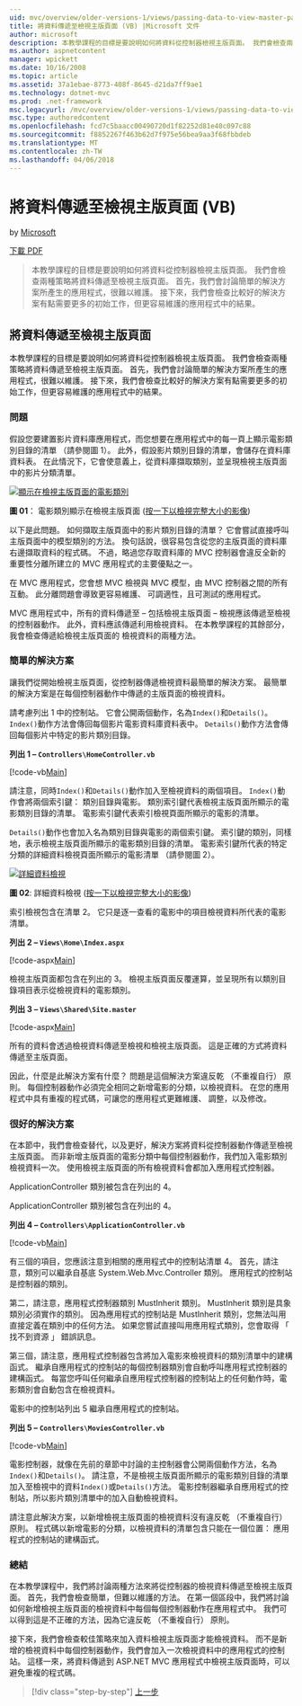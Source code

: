 ```yaml
---
uid: mvc/overview/older-versions-1/views/passing-data-to-view-master-pages-vb
title: 將資料傳遞至檢視主版頁面 (VB) |Microsoft 文件
author: microsoft
description: 本教學課程的目標是要說明如何將資料從控制器檢視主版頁面。 我們會檢查兩種策略將資料傳遞至檢視 m...
ms.author: aspnetcontent
manager: wpickett
ms.date: 10/16/2008
ms.topic: article
ms.assetid: 37a1ebae-8773-408f-8645-d21da7ff9ae1
ms.technology: dotnet-mvc
ms.prod: .net-framework
msc.legacyurl: /mvc/overview/older-versions-1/views/passing-data-to-view-master-pages-vb
msc.type: authoredcontent
ms.openlocfilehash: fcd7c5baacc00490720d1f82252d81e40c097c88
ms.sourcegitcommit: f8852267f463b62d7f975e56bea9aa3f68fbbdeb
ms.translationtype: MT
ms.contentlocale: zh-TW
ms.lasthandoff: 04/06/2018
---
```

<a name="passing-data-to-view-master-pages-vb"></a>將資料傳遞至檢視主版頁面 (VB)
====================
by [Microsoft](https://github.com/microsoft)

[下載 PDF](http://download.microsoft.com/download/e/f/3/ef3f2ff6-7424-48f7-bdaa-180ef64c3490/ASPNET_MVC_Tutorial_13_VB.pdf)

> 本教學課程的目標是要說明如何將資料從控制器檢視主版頁面。 我們會檢查兩種策略將資料傳遞至檢視主版頁面。 首先，我們會討論簡單的解決方案所產生的應用程式，很難以維護。 接下來，我們會檢查比較好的解決方案有點需要更多的初始工作，但更容易維護的應用程式中的結果。


## <a name="passing-data-to-view-master-pages"></a>將資料傳遞至檢視主版頁面

本教學課程的目標是要說明如何將資料從控制器檢視主版頁面。 我們會檢查兩種策略將資料傳遞至檢視主版頁面。 首先，我們會討論簡單的解決方案所產生的應用程式，很難以維護。 接下來，我們會檢查比較好的解決方案有點需要更多的初始工作，但更容易維護的應用程式中的結果。

### <a name="the-problem"></a>問題

假設您要建置影片資料庫應用程式，而您想要在應用程式中的每一頁上顯示電影類別目錄的清單 （請參閱圖 1）。 此外，假設影片類別目錄的清單，會儲存在資料庫資料表。 在此情況下，它會使意義上，從資料庫擷取類別，並呈現檢視主版頁面中的影片分類清單。


[![顯示在檢視主版頁面的電影類別](passing-data-to-view-master-pages-vb/_static/image2.png)](passing-data-to-view-master-pages-vb/_static/image1.png)

**圖 01**： 電影類別顯示在檢視主版頁面 ([按一下以檢視完整大小的影像](passing-data-to-view-master-pages-vb/_static/image3.png))


以下是此問題。 如何擷取主版頁面中的影片類別目錄的清單？ 它會嘗試直接呼叫主版頁面中的模型類別的方法。 換句話說，很容易包含從您的主版頁面的資料庫右邊擷取資料的程式碼。 不過，略過您存取資料庫的 MVC 控制器會違反全新的重要性分離所建立的 MVC 應用程式的主要優點之一。

在 MVC 應用程式，您會想 MVC 檢視與 MVC 模型，由 MVC 控制器之間的所有互動。 此分離問題會導致更容易維護、 可調適性，且可測試的應用程式。

MVC 應用程式中，所有的資料傳遞至 – 包括檢視主版頁面 – 檢視應該傳遞至檢視的控制器動作。 此外，資料應該傳遞利用檢視資料。 在本教學課程的其餘部分，我會檢查傳遞給檢視主版頁面的 檢視資料的兩種方法。

### <a name="the-simple-solution"></a>簡單的解決方案

讓我們從開始檢視主版頁面，從控制器傳遞檢視資料最簡單的解決方案。 最簡單的解決方案是在每個控制器動作中傳遞的主版頁面的檢視資料。

請考慮列出 1 中的控制站。 它會公開兩個動作，名為`Index()`和`Details()`。 `Index()`動作方法會傳回每個影片電影資料庫資料表中。 `Details()`動作方法會傳回每個影片中特定的影片類別目錄。

**列出 1 – `Controllers\HomeController.vb`**

[!code-vb[Main](passing-data-to-view-master-pages-vb/samples/sample1.vb)]

請注意，同時`Index()`和`Details()`動作加入至檢視資料的兩個項目。 `Index()`動作會將兩個索引鍵： 類別目錄與電影。 類別索引鍵代表檢視主版頁面所顯示的電影類別目錄的清單。 電影索引鍵代表索引檢視頁面所顯示的電影的清單。

`Details()`動作也會加入名為類別目錄與電影的兩個索引鍵。 索引鍵的類別，同樣地，表示檢視主版頁面所顯示的電影類別目錄的清單。 電影索引鍵所代表的特定分類的詳細資料檢視頁面所顯示的電影清單 （請參閱圖 2）。


[![詳細資料檢視](passing-data-to-view-master-pages-vb/_static/image5.png)](passing-data-to-view-master-pages-vb/_static/image4.png)

**圖 02**: 詳細資料檢視 ([按一下以檢視完整大小的影像](passing-data-to-view-master-pages-vb/_static/image6.png))


索引檢視包含在清單 2。 它只是逐一查看的電影中的項目檢視資料所代表的電影清單。

**列出 2 – `Views\Home\Index.aspx`**

[!code-aspx[Main](passing-data-to-view-master-pages-vb/samples/sample2.aspx)]

檢視主版頁面都包含在列出的 3。 檢視主版頁面反覆運算，並呈現所有以類別目錄項目表示從檢視資料的電影類別。

**列出 3 – `Views\Shared\Site.master`**

[!code-aspx[Main](passing-data-to-view-master-pages-vb/samples/sample3.aspx)]

所有的資料會透過檢視資料傳遞至檢視和檢視主版頁面。 這是正確的方式將資料傳遞至主版頁面。

因此，什麼是此解決方案有什麼？ 問題是這個解決方案違反乾 （不重複自行） 原則。 每個控制器動作必須完全相同之新增電影的分類，以檢視資料。 在您的應用程式中具有重複的程式碼，可讓您的應用程式更難維護、 調整，以及修改。

### <a name="the-good-solution"></a>很好的解決方案

在本節中，我們會檢查替代，以及更好，解決方案將資料從控制器動作傳遞至檢視主版頁面。 而非新增主版頁面的電影分類中每個控制器動作，我們加入電影類別檢視資料一次。 使用檢視主版頁面的所有檢視資料會都加入應用程式控制器。

ApplicationController 類別被包含在列出的 4。

ApplicationController 類別被包含在列出的 4。

**列出 4 – `Controllers\ApplicationController.vb`**

[!code-vb[Main](passing-data-to-view-master-pages-vb/samples/sample4.vb)]

有三個的項目，您應該注意到相關的應用程式中的控制站清單 4。 首先，請注意，類別可以繼承自基底 System.Web.Mvc.Controller 類別。 應用程式的控制站是控制器的類別。

第二，請注意，應用程式控制器類別 MustInherit 類別。 MustInherit 類別是具象類別必須實作的類別。 因為應用程式的控制站是 MustInherit 類別，您無法叫用直接定義在類別中的任何方法。 如果您嘗試直接叫用應用程式類別，您會取得 「 找不到資源 」 錯誤訊息。

第三個，請注意，應用程式控制器包含將加入電影來檢視資料的類別清單中的建構函式。 繼承自應用程式的控制站的每個控制器類別會自動呼叫應用程式控制器的建構函式。 每當您呼叫任何繼承自應用程式控制器的控制站上的任何動作時，電影類別會自動包含在檢視資料。

電影中的控制站列出 5 繼承自應用程式的控制站。

**列出 5 – `Controllers\MoviesController.vb`**

[!code-vb[Main](passing-data-to-view-master-pages-vb/samples/sample5.vb)]

電影控制器，就像在先前的章節中討論的主控制器會公開兩個動作方法，名為`Index()`和`Details()`。 請注意，不是檢視主版頁面所顯示的電影類別目錄的清單加入至檢視中的資料`Index()`或`Details()`方法。 電影控制器繼承自應用程式的控制站，所以影片類別清單中的加入自動檢視資料。

請注意此解決方案，以新增檢視主版頁面的檢視資料沒有違反乾 （不重複自行） 原則。 程式碼以新增電影的分類，以檢視資料的清單包含只能在一個位置： 應用程式的控制站的建構函式。

### <a name="summary"></a>總結

在本教學課程中，我們將討論兩種方法來將從控制器的檢視資料傳遞至檢視主版頁面。 首先，我們會檢查簡單，但難以維護的方法。 在第一個區段中，我們將討論如何新增檢視主版頁面的檢視資料中每個每個控制器動作在應用程式中。 我們可以得到這是不正確的方法，因為它違反乾 （不重複自行） 原則。

接下來，我們會檢查較佳策略來加入資料檢視主版頁面才能檢視資料。 而不是新增的檢視資料中每個控制器動作，我們會加入一次檢視資料中的應用程式的控制站。 這樣一來，將資料傳遞到 ASP.NET MVC 應用程式中檢視主版頁面時，可以避免重複的程式碼。

> [!div class="step-by-step"]
> [上一步](creating-page-layouts-with-view-master-pages-vb.md)
